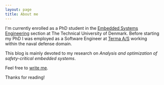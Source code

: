 ```yaml
---
layout: page
title: About me
---
```

I'm currently enrolled as a PhD student in the [Embedded Systems Engineering](http://www.compute.dtu.dk/english/research/ESE) section at The Technical University of Denmark. Before starting my PhD I was employed as a Software Engineer at [Terma A/S](http://www.terma.com/) working within the naval defense domain.

This blog is mainly devoted to my research on *Analysis and optimization of safety-critical embedded systems*.

Feel free to [write me](mailto:Sune1987@gmail.com).

Thanks for reading!
